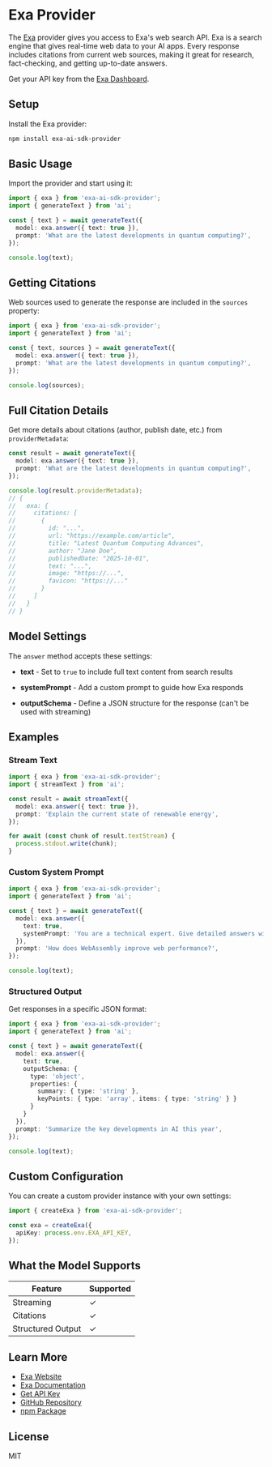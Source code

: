 # Exa Provider

The [Exa](https://exa.ai) provider gives you access to Exa's web search API. Exa is a search engine that gives real-time web data to your AI apps. Every response includes citations from current web sources, making it great for research, fact-checking, and getting up-to-date answers.

Get your API key from the [Exa Dashboard](https://dashboard.exa.ai/api-keys).

## Setup

Install the Exa provider:

```bash
npm install exa-ai-sdk-provider
```

## Basic Usage

Import the provider and start using it:

```typescript
import { exa } from 'exa-ai-sdk-provider';
import { generateText } from 'ai';

const { text } = await generateText({
  model: exa.answer({ text: true }),
  prompt: 'What are the latest developments in quantum computing?',
});

console.log(text);
```

## Getting Citations

Web sources used to generate the response are included in the `sources` property:

```typescript
import { exa } from 'exa-ai-sdk-provider';
import { generateText } from 'ai';

const { text, sources } = await generateText({
  model: exa.answer({ text: true }),
  prompt: 'What are the latest developments in quantum computing?',
});

console.log(sources);
```

## Full Citation Details

Get more details about citations (author, publish date, etc.) from `providerMetadata`:

```typescript
const result = await generateText({
  model: exa.answer({ text: true }),
  prompt: 'What are the latest developments in quantum computing?',
});

console.log(result.providerMetadata);
// {
//   exa: {
//     citations: [
//       {
//         id: "...",
//         url: "https://example.com/article",
//         title: "Latest Quantum Computing Advances",
//         author: "Jane Doe",
//         publishedDate: "2025-10-01",
//         text: "...",
//         image: "https://...",
//         favicon: "https://..."
//       }
//     ]
//   }
// }
```

## Model Settings

The `answer` method accepts these settings:

- **text** - Set to `true` to include full text content from search results

- **systemPrompt** - Add a custom prompt to guide how Exa responds

- **outputSchema** - Define a JSON structure for the response (can't be used with streaming)

## Examples

### Stream Text

```typescript
import { exa } from 'exa-ai-sdk-provider';
import { streamText } from 'ai';

const result = await streamText({
  model: exa.answer({ text: true }),
  prompt: 'Explain the current state of renewable energy',
});

for await (const chunk of result.textStream) {
  process.stdout.write(chunk);
}
```

### Custom System Prompt

```typescript
import { exa } from 'exa-ai-sdk-provider';
import { generateText } from 'ai';

const { text } = await generateText({
  model: exa.answer({ 
    text: true,
    systemPrompt: 'You are a technical expert. Give detailed answers with specific examples.'
  }),
  prompt: 'How does WebAssembly improve web performance?',
});

console.log(text);
```

### Structured Output

Get responses in a specific JSON format:

```typescript
import { exa } from 'exa-ai-sdk-provider';
import { generateText } from 'ai';

const { text } = await generateText({
  model: exa.answer({ 
    text: true,
    outputSchema: {
      type: 'object',
      properties: {
        summary: { type: 'string' },
        keyPoints: { type: 'array', items: { type: 'string' } }
      }
    }
  }),
  prompt: 'Summarize the key developments in AI this year',
});

console.log(text);
```

## Custom Configuration

You can create a custom provider instance with your own settings:

```typescript
import { createExa } from 'exa-ai-sdk-provider';

const exa = createExa({
  apiKey: process.env.EXA_API_KEY,
});
```

## What the Model Supports

| Feature           | Supported |
| ----------------- | --------- |
| Streaming         | ✓         |
| Citations         | ✓         |
| Structured Output | ✓         |

## Learn More

- [Exa Website](https://exa.ai)
- [Exa Documentation](https://docs.exa.ai)
- [Get API Key](https://dashboard.exa.ai/api-keys)
- [GitHub Repository](https://github.com/exa-labs/exa-ai-sdk-provider)
- [npm Package](https://www.npmjs.com/package/exa-ai-sdk-provider)

## License

MIT
